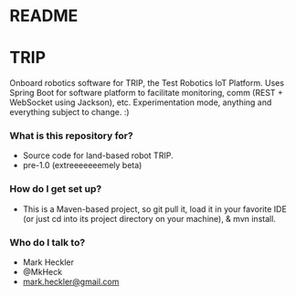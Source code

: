 # README #

# TRIP

Onboard robotics software for TRIP, the Test Robotics IoT Platform. Uses Spring Boot for software platform to facilitate monitoring, comm (REST + WebSocket using Jackson), etc. Experimentation mode, anything and everything subject to change. :)

### What is this repository for? ###

* Source code for land-based robot TRIP.
* pre-1.0 (extreeeeeeemely beta)

### How do I get set up? ###

* This is a Maven-based project, so git pull it, load it in your favorite IDE (or just cd into its project directory on your machine), & mvn install.

### Who do I talk to? ###

* Mark Heckler
* @MkHeck
* mark.heckler@gmail.com
